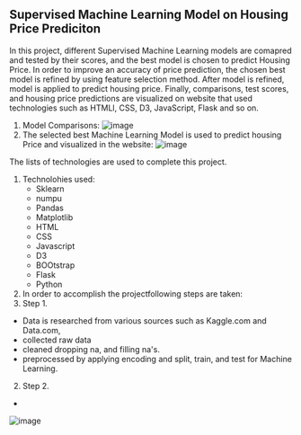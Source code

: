 ## Supervised Machine Learning Model on Housing Price Prediciton 

In this project, different Supervised Machine Learning models are comapred and tested by their scores, and the best model is chosen to predict Housing Price. In order to improve an accuracy of price prediction, the chosen best model is refined by using feature selection method. After model is refined, model is applied to predict housing price. Finally, comparisons, test scores, and housing price predictions are visualized on website that used technologies such as HTMLl, CSS, D3, JavaScript, Flask and so on. 
1. Model Comparisons:
![image](https://user-images.githubusercontent.com/67448948/134741898-a367abd8-7098-4d68-a0ca-bf2f97487b6e.png)
2. The selected best Machine Learning Model is used to predict housing Price and visualized in the website:
![image](https://user-images.githubusercontent.com/67448948/134743648-95737a80-0a07-44ae-8eef-9fa6c5fa6d52.png)


The lists of technologies are used to complete this project. 
1. Technolohies used:
    * Sklearn
    * numpu
    * Pandas 
    * Matplotlib
    * HTML
    * CSS
    * Javascript
    * D3
    * BOOtstrap
    * Flask
    * Python
2. In order to accomplish the projectfollowing steps are taken:
  1. Step 1. 
   * Data is researched from various sources such as Kaggle.com and Data.com, 
   * collected raw data 
   * cleaned dropping na, and filling na's. 
   * preprocessed by applying encoding and split, train, and test
   for Machine Learning.
  2. Step 2.
   * 
   
   
   
![image](https://user-images.githubusercontent.com/67448948/134741898-a367abd8-7098-4d68-a0ca-bf2f97487b6e.png)
